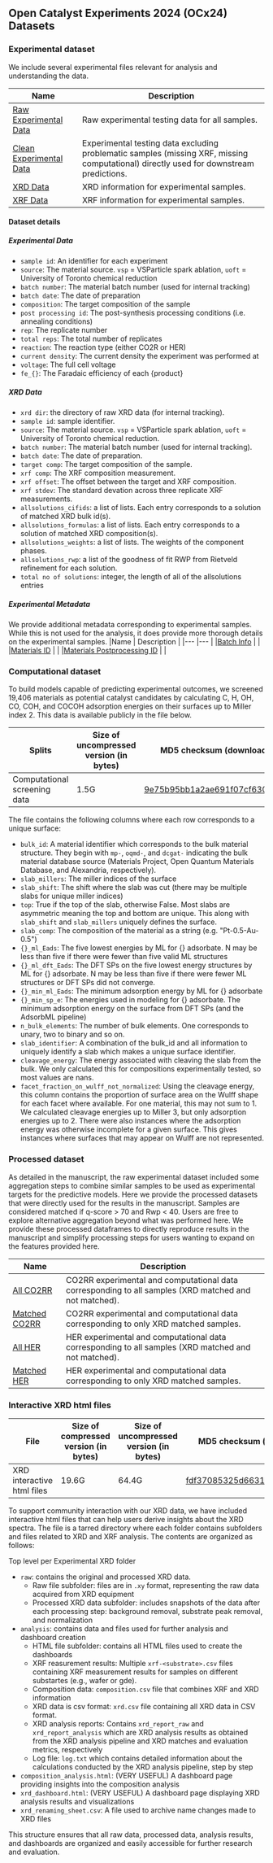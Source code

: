 ## Open Catalyst Experiments 2024 (OCx24) Datasets

### Experimental dataset
We include several experimental files relevant for analysis and understanding the data.

|Name | Description |
|---   |---    |
|[Raw Experimental Data](experimental_data/ExpDataDump_241113.csv)   | Raw experimental testing data for all samples. |
|[Clean Experimental Data](experimental_data/ExpDataDump_241113_clean.csv) | Experimental testing data excluding problematic samples (missing XRF, missing computational) directly used for downstream predictions. |
|[XRD Data](experimental_data/XRDDataDump-241113.csv) | XRD information for experimental samples. |
|[XRF Data](experimental_data/XRFDataDump-241113.csv) | XRF information for experimental samples. |

#### Dataset details
##### Experimental Data
- `sample id`: An identifier for each experiment
- `source`: The material source. `vsp` = VSParticle spark ablation, `uoft` = University of Toronto chemical reduction
- `batch number`: The material batch number (used for internal tracking)
- `batch date`: The date of preparation
- `composition`: The target composition of the sample
- `post processing id`: The post-synthesis processing conditions (i.e. annealing conditions)
- `rep`: The replicate number
- `total reps`: The total number of replicates
- `reaction`: The reaction type (either CO2R or HER)
- `current density`: The current density the experiment was performed at
- `voltage`: The full cell voltage
- `fe_{}`: The Faradaic efficiency of each {product}

##### XRD Data
- `xrd dir`: the directory of raw XRD data (for internal tracking).
- `sample id`: sample identifier.
- `source`: The material source. `vsp` = VSParticle spark ablation, `uoft` = University of Toronto chemical reduction.
- `batch number`: The material batch number (used for internal tracking).
- `batch date`: The date of preparation.
- `target comp`: The target composition of the sample.
- `xrf comp`: The XRF composition measurement.
- `xrf offset`: The offset between the target and XRF composition.
- `xrf stdev`: The standard devation across three replicate XRF measurements.
- `allsolutions_cifids`: a list of lists. Each entry corresponds to a solution of matched XRD bulk id(s).
- `allsolutions_formulas`: a list of lists. Each entry corresponds to a solution of matched XRD composition(s).
- `allsolutions_weights`: a list of lists. The weights of the component phases.
- `allsolutions_rwp`: a list of the goodness of fit RWP from Rietveld refinement for each solution.
- `total no of solutions`: integer, the length of all of the allsolutions entries

##### Experimental Metadata
We provide additional metadata corresponding to experimental samples. While this is not used for the analysis, it does provide more thorough details on the experimental samples.
|Name | Description |
|---   |---    |
|[Batch Info](experimental_data/supporting_data/batches_info.csv)   |  |
|[Materials ID](experimental_data/supporting_data/materials_id-241113.csv) |  |
|[Materials Postprocessing ID](experimental_data/supporting_data/materials_postprocessing_id-241113.csv) |  |


### Computational dataset
To build models capable of predicting experimental outcomes, we screened 19,406 materials as potential catalyst candidates by calculating C, H, OH, CO, COH, and COCOH adsorption energies on their surfaces up to Miller index 2. This data is available publicly in the file below.

|Splits |Size of uncompressed version (in bytes)    | MD5 checksum (download link)   |
|---   |---    |---    |
|Computational screening data |1.5G  | [9e75b95bb1a2ae691f07cf630eac3378](https://dl.fbaipublicfiles.com/opencatalystproject/data/ocx24/comp_df_241022.csv)   |

The file contains the following columns where each row corresponds to a unique surface:
- `bulk_id`: A material identifier which corresponds to the bulk material structure. They begin with `mp-`, `oqmd-`, and `dcgat-` indicating the bulk material database source (Materials Project, Open Quantum Materials Database, and Alexandria, respectively).
- `slab_millers`: The miller indices of the surface
- `slab_shift`: The shift where the slab was cut (there may be multiple slabs for unique miller indices)
- `top`: True if the top of the slab, otherwise False. Most slabs are asymmetric meaning the top and bottom are unique. This along with `slab_shift` and `slab_millers` uniquely defines the surface.
- `slab_comp`: The composition of the material as a string (e.g. "Pt-0.5-Au-0.5")
- `{}_ml_Eads`: The five lowest energies by ML for {} adsorbate. N may be less than five if there were fewer than five valid ML structures
- `{}_ml_dft_Eads`: The DFT SPs on the five lowest energy structures by ML for {} adsorbate. N may be less than five if there were fewer ML structures or DFT SPs did not converge.
- `{}_min_ml_Eads`: The minimum adsorption energy by ML for {} adsorbate
- `{}_min_sp_e`: The energies used in modeling for {} adsorbate. The minimum adsorption energy on the surface from DFT SPs (and the AdsorbML pipeline)
- `n_bulk_elements`: The number of bulk elements. One corresponds to unary, two to binary and so on.
- `slab_identifier`:  A combination of the bulk_id and all information to uniquely identify a slab which makes a unique surface identifier.
- `cleavage_energy`: The energy associated with cleaving the slab from the bulk. We only calculated this for compositions experimentally tested, so most values are nans.
- `facet_fraction_on_wulff_not_normalized`: Using the cleavage energy, this column contains the proportion of surface area on the Wulff shape for each facet where available. For one material, this may not sum to 1. We calculated cleavage energies up to Miller 3, but only adsorption energies up to 2. There were also instances where the adsorption energy was otherwise incomplete for a given surface. This gives instances where surfaces that may appear on Wulff are not represented.

### Processed dataset

As detailed in the manuscript, the raw experimental dataset included some aggregation steps to combine similar samples to be used as experimental targets for the predictive models. Here we provide the processed datasets that were directly used for the results in the manuscript.
Samples are considered matched if q-score > 70 and Rwp < 40.
Users are free to explore alternative aggregation beyond what was performed here. We provide these processed dataframes to directly reproduce results in the manuscript and simplify processing steps for users wanting to expand on the features provided here.

|Name | Description |
|---   |---    |
|[All CO2RR](processed_data/CO2R_40_70_all.csv)   | CO2RR experimental and computational data corresponding to all samples (XRD matched and not matched). |
|[Matched CO2RR](processed_data/CO2R_40_70_matched.csv)   | CO2RR experimental and computational data corresponding to only XRD matched samples. |
|[All HER](processed_data/HER_40_70_all.csv)   | HER experimental and computational data corresponding to all samples (XRD matched and not matched). |
|[Matched HER](processed_data/HER_40_70_all.csv)   | HER experimental and computational data corresponding to only XRD matched samples. |

### Interactive XRD html files
|File | Size of compressed version (in bytes) |Size of uncompressed version (in bytes)    | MD5 checksum (download link)   |
|---   |---    |---    |---   |
|XRD interactive html files |  19.6G |  64.4G | [fdf37085325d663194a3ffffeb462c36](https://dl.fbaipublicfiles.com/opencatalystproject/data/ocx24/XRDData_241116.tar.gz)   | 

To support community interaction with our XRD data, we have included interactive html files that can help users derive insights about the XRD spectra. The file is a tarred directory where each folder contains subfolders and files related to XRD and XRF analysis. The contents are organized as follows:

Top level per Experimental XRD folder
* `raw`: contains the original and processed XRD data.
    * Raw file subfolder: files are in `.xy` format, representing the raw data acquired from XRD equipment
    * Processed XRD data subfolder: includes snapshots of the data after each processing step: background removal, substrate peak removal, and normalization
* `analysis`: contains data and files used for further analysis and dashboard creation
    * HTML file subfolder: contains all HTML files used to create the dashboards
    * XRF reasurement results: Multiple `xrf-<substrate>.csv` files containing XRF measurement results for samples on different substartes (e.g., wafer or gde).
    * Composition data: `composition.csv` file that combines XRF and XRD information
    * XRD data is csv format: `xrd.csv` file containing all XRD data in CSV format.
    * XRD analysis reports: Contains `xrd_report_raw` and `xrd_report_analysis` which are  XRD analysis results as obtained from the XRD analysis pipeline and XRD matches and evaluation metrics, respectively
    * Log file: `log.txt` which contains detailed information about the calculations conducted by the XRD analysis pipeline, step by step    
* `composition_analysis.html`: (VERY USEFUL) A dashboard page providing insights into the composition analysis 
* `xrd_dashboard.html`: (VERY USEFUL) A dashboard page displaying XRD analysis results and visualizations
* `xrd_renaming_sheet.csv`: A file used to archive name changes made to XRD files
 
This structure ensures that all raw data, processed data, analysis results, and dashboards are organized and easily accessible for further research and evaluation.
